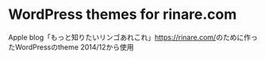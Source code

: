 #  WordPress themes for rinare.com

Apple blog「もっと知りたいリンゴあれこれ」<https://rinare.com/>のために作ったWordPressのtheme
2014/12から使用
